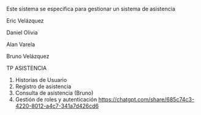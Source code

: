 Este sistema se especifica para gestionar un sistema de asistencia

Eric Velázquez

Daniel Olivia

Alan Varela

Bruno Velázquez

TP ASISTENCIA

1. Historias de Usuario
2. Registro de asistencia
3. Consulta de asistencia (Bruno)
4. Gestión de roles y autenticación
https://chatgpt.com/share/685c74c3-4220-8012-a4c7-341a7d426cd6
